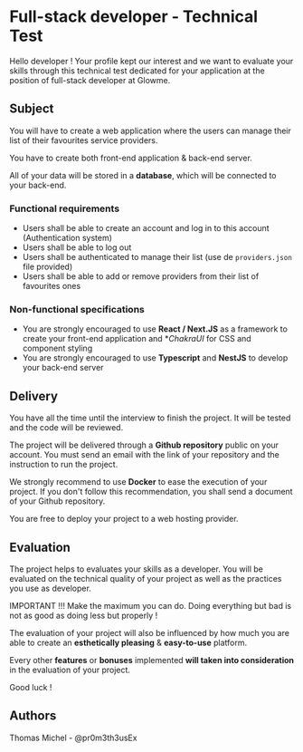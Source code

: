 # Full-stack developer - Technical Test

Hello developer ! Your profile kept our interest and we want to evaluate your skills through this technical test dedicated for your application at the position of full-stack developer at Glowme.

## Subject

You will have to create a web application where the users can manage their list of their favourites service providers.

You have to create both front-end application & back-end server.

All of your data will be stored in a **database**, which will be connected to your back-end.

### Functional requirements

- Users shall be able to create an account and log in to this account (Authentication system)
- Users shall be able to log out
- Users shall be authenticated to manage their list (use de `providers.json` file provided)
- Users shall be able to add or remove providers from their list of favourites ones

### Non-functional specifications

- You are strongly encouraged to use **React / Next.JS** as a framework to create your front-end application and **ChakraUI* for CSS and component styling
- You are strongly encouraged to use **Typescript** and **NestJS** to develop your back-end server

## Delivery

You have all the time until the interview to finish the project. It will be tested and the code will be reviewed.

The project will be delivered through a **Github repository** public on your account. You must send an email with the link of your repository and the instruction to run the project.


We strongly recommend to use **Docker** to ease the execution of your project. If you don't follow this recommendation, you shall send a document of your Github repository.

You are free to deploy your project to a web hosting provider.

## Evaluation

The project helps to evaluates your skills as a developer. You will be evaluated on the technical quality of your project as well as the practices you use as developer.

IMPORTANT !!! Make the maximum you can do. Doing everything but bad is not as good as doing less but properly !

The evaluation of your project will also be influenced by how much you are able to create an **esthetically pleasing** & **easy-to-use** platform.

Every other **features** or **bonuses** implemented **will taken into consideration** in the evaluation of your project.


Good luck !


## Authors

Thomas Michel - @pr0m3th3usEx
